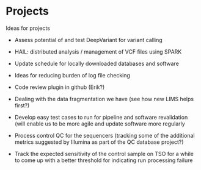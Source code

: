 # Projects
Ideas for projects

* Assess potential of and test DeepVariant for variant calling

* HAIL: distributed analysis / management of VCF files using SPARK

* Update schedule for locally downloaded databases and software

* Ideas for reducing burden of log file checking

* Code review plugin in github (Erik?)

* Dealing with the data fragmentation we have (see how new LIMS helps first?)

* Develop easy test cases to run for pipeline and software revalidation (will enable us to be more agile and update software more regularly

* Process control QC for the sequencers (tracking some of the additional metrics suggested by Illumina as part of the QC database project?)

* Track the expected sensitivity of the control sample on TSO for a while to come up with a better threshold for indicating run processing failure



